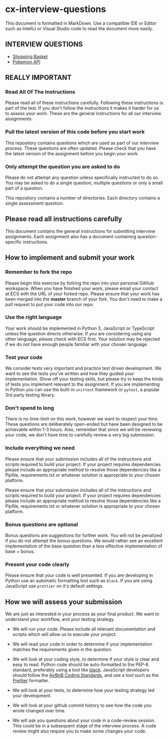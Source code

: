 # cx-interview-questions

This document is formatted in MarkDown. Use a compatible IDE or Editor such as IntelliJ or Visual Studio code to read the document more easily.

## INTERVIEW QUESTIONS

* [Shopping Basket](shopping_basket/assignment.md)
* [Pokemon API](pokemon_api/assignment.md)

## REALLY IMPORTANT

### Read All Of The Instructions

Please read all of these instructions carefully. Following these instructions is part of the test. If you don't follow the instructions it makes it harder for us to assess your work. These are the general instructions for all our interview assignments. 

### Pull the latest version of this code before you start work

This repository contains questions which are used as part of our interview process. These questions are often updated. Please check that you have the latest version of the assignment before you begin your work.

### Only attempt the question you are asked to do

Please do not attempt any question unless specifically instructed to do so. You may be asked to do a single question, multiple questions or only a small part of a question.

This repository contains a number of directories. Each directory contains a single assessment question.

## Please read all instructions carefully

This document contains the general instructions for submitting interview assignments. Each assignment also has a document containing question-specific instructions. 

## How to implement and submit your work

### Remember to fork the repo

Please begin this exercise by forking the repo into your personal GitHub workspace. When you have finished your work, please email your contact at ECS with the URL of your forked repo. Please ensure that your work has been merged into the **master** branch of your fork. You don't need to make a pull request to put your code into our repo.

### Use the right language

Your work should be implemented in Python 3, JavaScript or TypeScript unless the question directs otherwise. If you are considering using any other language, please check with ECS first. Your solution may be rejected if we do not have enough people familiar with your chosen language.

### Test your code

We consider tests very important and practice test driven development. We want to see the tests you've written and how they guided your implementation. Show off your testing skills, but please try to keep the kinds of tests you implement relevant to the assignment. If you are implementing in Python you can use the built-in `unittest` framework or `pytest`, a popular 3rd party testing library.

### Don't spend to long

There is no time-limit on this work, however we want to respect your time. These questions are deliberately open-ended but have been designed to be achievable within 1-3 hours. Also, remember that since we will be reviewing your code, we don't have time to carefully review a very big submission.

### Include everything we need

Please ensure that your submission includes all of the instructions and scripts required to build your project. If your project requires dependencies please include an appropriate method to resolve those dependencies like a Pipfile, requirements.txt or whatever solution is appropriate to your chosen platform.

Please ensure that your submission includes all of the instructions and scripts required to build your project. If your project requires dependencies please include an appropriate method to resolve those dependencies like a Pipfile, requirements.txt or whatever solution is appropriate to your chosen platform.

### Bonus questions are optional

Bonus questions are suggestions for further work. You will not be penalized if you do not attempt the bonus questions. We would rather see an excellent implementation of the base question than a less effective implementation of base + bonus.

### Present your code clearly

Please ensure that your code is well presented. If you are developing in Python use an automatic formatting tool such as `black`. If you are using JavaScript use `prettier` on it's default settings.

## How we will assess your submission

We are just as interested in your process as your final product. We want to understand your workflow, and your testing strategy.

* We will run your code. Please include all relevant documentation and scripts which will allow us to execute your project.

* We will read your code in order to determine if your implementation matches the requirements given in the question.

* We will look at your coding style, to determine if your style is clear and easy to read. Python code should be auto-formatted to the PEP-8 standard, preferably using a tool like [black](https://black.readthedocs.io/en/stable/). JavaScript developers should follow the [AirBnB Coding Standards](https://github.com/airbnb/javascript), and use a tool such as the [Prettier](https://prettier.io/) formatter.

* We will look at your tests, to determine how your testing strategy led your development.

* We will look at your github commit history to see how the code you wrote changed over time.

* We will ask you questions about your code in a code-review session. This could be in a subsequent stage of the interview process. A code review might also require you to make some changes your code.
